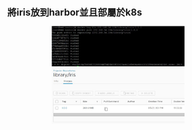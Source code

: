 ## 將iris放到harbor並且部屬於k8s

<div  align="center">  
 <img src="https://raw.githubusercontent.com/TKTim/Docker-/master/Picture/50.jpg" width = "60%" height = "60%" alt="01" align=center />

 <div align="left">

 <div  align="center">  
 <img src="https://raw.githubusercontent.com/TKTim/Docker-/master/Picture/51.jpg" width = "60%" height = "60%" alt="01" align=center />

 <div align="left">